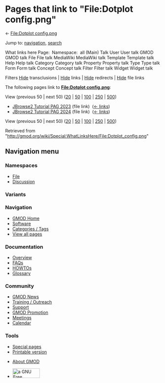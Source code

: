 <div id="mw-page-base" class="noprint">

</div>

<div id="mw-head-base" class="noprint">

</div>

<div id="content" class="mw-body" role="main">

<span id="top"></span>

<div id="mw-js-message" style="display:none;">

</div>



# <span dir="auto">Pages that link to "File:Dotplot config.png"</span>

<div id="bodyContent">

<div id="contentSub">

← [File:Dotplot
config.png](/wiki/File:Dotplot_config.png "File:Dotplot config.png")

</div>

<div id="jump-to-nav" class="mw-jump">

Jump to: [navigation](#mw-navigation), [search](#p-search)

</div>

<div id="mw-content-text">

What links here Page:  Namespace:  all (Main) Talk User User talk GMOD
GMOD talk File File talk MediaWiki MediaWiki talk Template Template talk
Help Help talk Category Category talk Property Property talk Type Type
talk Form Form talk Concept Concept talk Filter Filter talk Widget
Widget talk

Filters
[Hide](/mediawiki/index.php?title=Special:WhatLinksHere/File:Dotplot_config.png&hidetrans=1 "Special:WhatLinksHere/File:Dotplot config.png")
transclusions \|
[Hide](/mediawiki/index.php?title=Special:WhatLinksHere/File:Dotplot_config.png&hidelinks=1 "Special:WhatLinksHere/File:Dotplot config.png")
links \|
[Hide](/mediawiki/index.php?title=Special:WhatLinksHere/File:Dotplot_config.png&hideredirs=1 "Special:WhatLinksHere/File:Dotplot config.png")
redirects \|
[Hide](/mediawiki/index.php?title=Special:WhatLinksHere/File:Dotplot_config.png&hideimages=1 "Special:WhatLinksHere/File:Dotplot config.png")
file links

The following pages link to **[File:Dotplot
config.png](/wiki/File:Dotplot_config.png "File:Dotplot config.png")**:

View (previous 50 \| next 50)
([20](/mediawiki/index.php?title=Special:WhatLinksHere/File:Dotplot_config.png&limit=20 "Special:WhatLinksHere/File:Dotplot config.png")
\|
[50](/mediawiki/index.php?title=Special:WhatLinksHere/File:Dotplot_config.png&limit=50 "Special:WhatLinksHere/File:Dotplot config.png")
\|
[100](/mediawiki/index.php?title=Special:WhatLinksHere/File:Dotplot_config.png&limit=100 "Special:WhatLinksHere/File:Dotplot config.png")
\|
[250](/mediawiki/index.php?title=Special:WhatLinksHere/File:Dotplot_config.png&limit=250 "Special:WhatLinksHere/File:Dotplot config.png")
\|
[500](/mediawiki/index.php?title=Special:WhatLinksHere/File:Dotplot_config.png&limit=500 "Special:WhatLinksHere/File:Dotplot config.png"))

- [JBrowse2 Tutorial PAG
  2023](/wiki/JBrowse2_Tutorial_PAG_2023 "JBrowse2 Tutorial PAG 2023")
  (file link) ‎ <span class="mw-whatlinkshere-tools">([←
  links](/mediawiki/index.php?title=Special:WhatLinksHere&target=JBrowse2+Tutorial+PAG+2023 "Special:WhatLinksHere"))</span>
- [JBrowse2 Tutorial PAG
  2024](/wiki/JBrowse2_Tutorial_PAG_2024 "JBrowse2 Tutorial PAG 2024")
  (file link) ‎ <span class="mw-whatlinkshere-tools">([←
  links](/mediawiki/index.php?title=Special:WhatLinksHere&target=JBrowse2+Tutorial+PAG+2024 "Special:WhatLinksHere"))</span>

View (previous 50 \| next 50)
([20](/mediawiki/index.php?title=Special:WhatLinksHere/File:Dotplot_config.png&limit=20 "Special:WhatLinksHere/File:Dotplot config.png")
\|
[50](/mediawiki/index.php?title=Special:WhatLinksHere/File:Dotplot_config.png&limit=50 "Special:WhatLinksHere/File:Dotplot config.png")
\|
[100](/mediawiki/index.php?title=Special:WhatLinksHere/File:Dotplot_config.png&limit=100 "Special:WhatLinksHere/File:Dotplot config.png")
\|
[250](/mediawiki/index.php?title=Special:WhatLinksHere/File:Dotplot_config.png&limit=250 "Special:WhatLinksHere/File:Dotplot config.png")
\|
[500](/mediawiki/index.php?title=Special:WhatLinksHere/File:Dotplot_config.png&limit=500 "Special:WhatLinksHere/File:Dotplot config.png"))

</div>

<div class="printfooter">

Retrieved from
"<http://gmod.org/wiki/Special:WhatLinksHere/File:Dotplot_config.png>"

</div>

<div id="catlinks" class="catlinks catlinks-allhidden">

</div>

<div class="visualClear">

</div>

</div>

</div>

<div id="mw-navigation">

## Navigation menu

<div id="mw-head">



<div id="left-navigation">

<div id="p-namespaces" class="vectorTabs" role="navigation"
aria-labelledby="p-namespaces-label">

### Namespaces

- <span id="ca-nstab-image"><a href="/wiki/File:Dotplot_config.png" accesskey="c"
  title="View the file page [c]">File</a></span>
- <span id="ca-talk"><a
  href="/mediawiki/index.php?title=File_talk:Dotplot_config.png&amp;action=edit&amp;redlink=1"
  accesskey="t"
  title="Discussion about the content page [t]">Discussion</a></span>

</div>

<div id="p-variants" class="vectorMenu emptyPortlet" role="navigation"
aria-labelledby="p-variants-label">

### 

### Variants[](#)

<div class="menu">

</div>

</div>

</div>

<div id="right-navigation">





</div>



</div>

</div>

</div>

<div id="mw-panel">

<div id="p-logo" role="banner">

<a href="/wiki/Main_Page"
style="background-image: url(http://gmod.org/images/GMOD-cogs.png);"
title="Visit the main page"></a>

</div>

<div id="p-Navigation" class="portal" role="navigation"
aria-labelledby="p-Navigation-label">

### Navigation

<div class="body">

- <span id="n-GMOD-Home">[GMOD Home](/wiki/Main_Page)</span>
- <span id="n-Software">[Software](/wiki/GMOD_Components)</span>
- <span id="n-Categories-.2F-Tags">[Categories /
  Tags](/wiki/Categories)</span>
- <span id="n-View-all-pages">[View all
  pages](/wiki/Special:AllPages)</span>

</div>

</div>

<div id="p-Documentation" class="portal" role="navigation"
aria-labelledby="p-Documentation-label">

### Documentation

<div class="body">

- <span id="n-Overview">[Overview](/wiki/Overview)</span>
- <span id="n-FAQs">[FAQs](/wiki/Category:FAQ)</span>
- <span id="n-HOWTOs">[HOWTOs](/wiki/Category:HOWTO)</span>
- <span id="n-Glossary">[Glossary](/wiki/Glossary)</span>

</div>

</div>

<div id="p-Community" class="portal" role="navigation"
aria-labelledby="p-Community-label">

### Community

<div class="body">

- <span id="n-GMOD-News">[GMOD News](/wiki/GMOD_News)</span>
- <span id="n-Training-.2F-Outreach">[Training /
  Outreach](/wiki/Training_and_Outreach)</span>
- <span id="n-Support">[Support](/wiki/Support)</span>
- <span id="n-GMOD-Promotion">[GMOD
  Promotion](/wiki/GMOD_Promotion)</span>
- <span id="n-Meetings">[Meetings](/wiki/Meetings)</span>
- <span id="n-Calendar">[Calendar](/wiki/Calendar)</span>

</div>

</div>

<div id="p-tb" class="portal" role="navigation"
aria-labelledby="p-tb-label">

### Tools

<div class="body">

- <span id="t-specialpages"><a href="/wiki/Special:SpecialPages" accesskey="q"
  title="A list of all special pages [q]">Special pages</a></span>
- <span id="t-print"><a
  href="/mediawiki/index.php?title=Special:WhatLinksHere/File:Dotplot_config.png&amp;printable=yes"
  rel="alternate" accesskey="p"
  title="Printable version of this page [p]">Printable version</a></span>

</div>

</div>

</div>

</div>

<div id="footer" role="contentinfo">

- <span id="footer-places-about">[About
  GMOD](/wiki/GMOD:About "GMOD:About")</span>

<!-- -->

- <span id="footer-copyrightico">[<img src="http://www.gnu.org/graphics/gfdl-logo-small.png" width="88"
  height="31" alt="a GNU Free Documentation License" />](http://www.gnu.org/licenses/fdl-1.3.html)</span>


<div style="clear:both">

</div>

</div>
